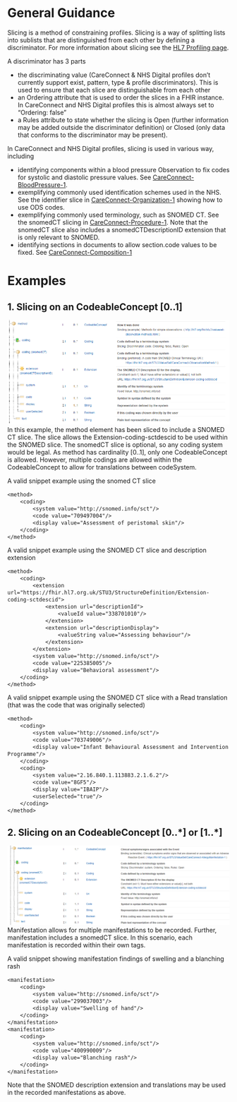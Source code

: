   <h1 id="general-guidance">General Guidance</h1>

<p>Slicing is a method of constraining profiles. Slicing is a way of splitting lists into sublists that are distinguished from each other by defining a discriminator. For more information about slicing see the <a href="https://www.hl7.org/fhir/profiling.html#slicing">HL7 Profiling page</a>.</p>

<p>A discriminator has 3 parts</p>
<ul>
  <li>the discriminating value (CareConnect &amp; NHS Digital profiles don’t currently support exist, pattern, type &amp; profile discriminators). This is used to ensure that each slice are distinguishable from each other</li>
  <li>an Ordering attribute that is used to order the slices in a FHIR instance. In CareConnect and NHS Digital profiles this is almost always set to “Ordering: false”</li>
  <li>a Rules attribute to state whether the slicing is Open (further information may be added outside the discriminator definition) or Closed (only data that conforms to the discriminator may be present).</li>
</ul>

<p>In CareConnect and NHS Digital profiles, slicing is used in various way, including</p>
<ul>
  <li>identifying components within a blood pressure Observation to fix codes for systolic and diastolic pressure values. See <a href="https://fhir.hl7.org.uk/STU3/StructureDefinition/CareConnect-BloodPressure-Observation-1">CareConnect-BloodPressure-1</a>.</li>
  <li>exemplifying commonly used identification schemes used in the NHS. See the identifier slice in <a href="https://fhir.hl7.org.uk/STU3/StructureDefinition/CareConnect-Organization-1">CareConnect-Organization-1</a> showing how to use ODS codes.</li>
  <li>exemplifying commonly used terminology, such as SNOMED CT. See the snomedCT slicing in <a href="https://fhir.hl7.org.uk/STU3/StructureDefinition/CareConnect-Procedure-1">CareConnect-Procedure-1</a>. Note that the snomedCT slice also includes a snomedCTDescriptionID extension that is only relevant to SNOMED.</li>
  <li>identifying sections in documents to allow section.code values to be fixed. See <a href="https://fhir.hl7.org.uk/STU3/StructureDefinition/CareConnect-Composition-1">CareConnect-Composition-1</a>
</li>
</ul>

<h1 id="examples">Examples</h1>

<h2 id="1-slicing-on-an-codeableconcept-01">1. Slicing on an CodeableConcept [0..1]</h2>
<p><img src="./images/Slicing-Example1.png"><br>
In this example, the method element has been sliced to include a SNOMED CT slice. The slice allows the Extension-coding-sctdescid to be used within the SNOMED slice. The snomedCT slice is optional, so any coding system would be legal. As method has cardinality [0..1], only one CodeableConcept is allowed. However, multiple codings are allowed within the CodeableConcept to allow for translations between codeSystem.</p>

<p>A valid snippet example using the snomed CT slice</p>
<div class="highlighter-rouge"><div class="highlight"><pre class="highlight"><code>&lt;method&gt;
	&lt;coding&gt;
		&lt;system value="http://snomed.info/sct"/&gt;
		&lt;code value="709497004"/&gt;
		&lt;display value="Assessment of peristomal skin"/&gt;
	&lt;/coding&gt;
&lt;/method&gt;
</code></pre></div></div>
<p>A valid snippet example using the SNOMED CT slice and description extension</p>
<div class="highlighter-rouge"><div class="highlight"><pre class="highlight"><code>&lt;method&gt;
	&lt;coding&gt;
		&lt;extension url="https://fhir.hl7.org.uk/STU3/StructureDefinition/Extension-coding-sctdescid"&gt;
			&lt;extension url="descriptionId"&gt;
				&lt;valueId value="338701010"/&gt;
			&lt;/extension&gt;
			&lt;extension url="descriptionDisplay"&gt;
				&lt;valueString value="Assessing behaviour"/&gt;
			&lt;/extension&gt;
		&lt;/extension&gt;	
		&lt;system value="http://snomed.info/sct"/&gt;
		&lt;code value="225385005"/&gt;
		&lt;display value="Behavioral assessment"/&gt;
	&lt;/coding&gt;
&lt;/method&gt;
</code></pre></div></div>
<p>A valid snippet example using the SNOMED CT slice with a Read translation (that was the code that was originally selected)</p>
<div class="highlighter-rouge"><div class="highlight"><pre class="highlight"><code>&lt;method&gt;
	&lt;coding&gt;
		&lt;system value="http://snomed.info/sct"/&gt;
		&lt;code value="703749006"/&gt;
		&lt;display value="Infant Behavioural Assessment and Intervention Programme"/&gt;
	&lt;/coding&gt;
	&lt;coding&gt;
		&lt;system value="2.16.840.1.113883.2.1.6.2"/&gt;
		&lt;code value="8GF5"/&gt;
		&lt;display value="IBAIP"/&gt;
		&lt;userSelected="true"/&gt;
	&lt;/coding&gt;
&lt;/method&gt;
</code></pre></div></div>

<h2 id="2-slicing-on-an-codeableconcept-0-or-1">2. Slicing on an CodeableConcept [0..*] or [1..*]</h2>
<p><img src="./images/Slicing-Example2.png"><br>
Manifestation allows for multiple manifestations to be recorded. Further, manifestation includes a snomedCT slice. In this scenario, each manifestation is recorded within their own <manifestation> tags.</manifestation></p>

<p>A valid snippet showing manifestation findings of swelling and a blanching rash</p>
<div class="highlighter-rouge"><div class="highlight"><pre class="highlight"><code>&lt;manifestation&gt;
	&lt;coding&gt;
		&lt;system value="http://snomed.info/sct"/&gt;
		&lt;code value="299037003"/&gt;
		&lt;display value="Swelling of hand"/&gt;
	&lt;/coding&gt;
&lt;/manifestation&gt;
&lt;manifestation&gt;
	&lt;coding&gt;
		&lt;system value="http://snomed.info/sct"/&gt;
		&lt;code value="400990009"/&gt;
		&lt;display value="Blanching rash"/&gt;
	&lt;/coding&gt;
&lt;/manifestation&gt;
</code></pre></div></div>
<p>Note that the SNOMED description extension and translations may be used in the recorded manifestations as above.</p>
